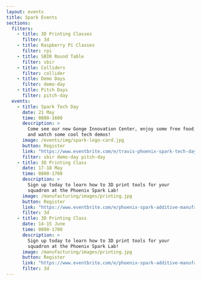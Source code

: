```yaml
---
layout: events
title: Spark Events
sections:
  filters:
    - title: 3D Printing Classes
      filter: 3d
    - title: Raspberry Pi Classes
      filter: rpi
    - title: SBIR Round Table
      filter: sbir
    - title: Colliders
      filter: collider
    - title: Demo Days
      filter: demo-day
    - title: Pitch Days
      filter: pitch-day
  events:
    - title: Spark Tech Day
      date: 21 May
      time: 0800-1600
      description: >
        Come see our new Gonge Innovation Center, enjoy some free food, 
        and watch some cool tech demos!
      image: /events/img/spark-logo-card.jpg
      button: Register
      link: "https://www.eventbrite.com/e/travis-phoenix-spark-tech-day-tickets-152567195589?aff=website"
      filter: sbir demo-day pitch-day
    - title: 3D Printing Class
      date: 17-18 May
      time: 0800-1700
      description: >
        Sign up today to learn how to 3D print tools for your 
        squadron at the Phoenix Spark Lab!
      image: /manufacturing/images/printing.jpg
      button: Register
      link: "https://www.eventbrite.com/e/phoenix-spark-additive-manufacturing-101-registration-152599456081?aff=website"
      filter: 3d
    - title: 3D Printing Class
      date: 14-15 June
      time: 0800-1700
      description: >
        Sign up today to learn how to 3D print tools for your 
        squadron at the Phoenix Spark Lab!
      image: /manufacturing/images/printing.jpg
      button: Register
      link: "https://www.eventbrite.com/e/phoenix-spark-additive-manufacturing-101-registration-152600234409?aff=website"
      filter: 3d
---
```

